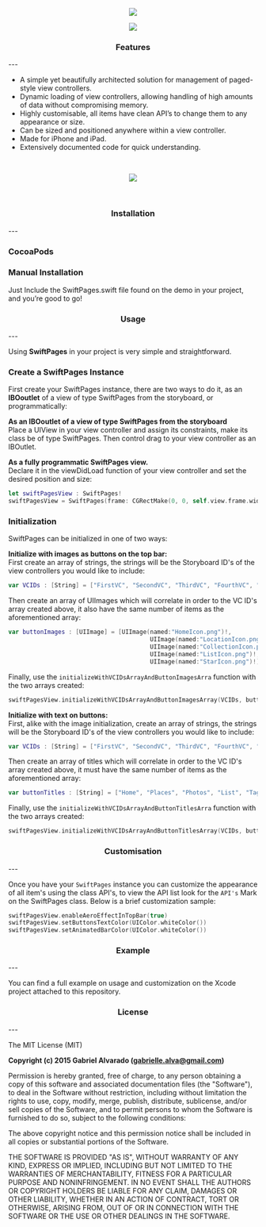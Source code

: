 <p align="center">
  <img src ="https://github.com/GabrielAlva/SwiftPages/blob/master/Resources/SwiftPages%20Header%20Image.png"/>
</p>
<p align="center">
  <img src ="https://github.com/GabrielAlva/SwiftPages/blob/master/Resources/SwiftPagesSample.gif"/>
</p>

<h3 align="center">Features</h3>
---

- A simple yet beautifully architected solution for management of paged-style view controllers.
- Dynamic loading of view controllers, allowing handling of high amounts of data without compromising memory.
- Highly customisable, all items have clean API’s to change them to any appearance or size.
- Can be sized and positioned anywhere within a view controller.
- Made for iPhone and iPad.
- Extensively documented code for quick understanding.
<br />
<p align="center">
  <img src ="https://github.com/GabrielAlva/SwiftPages/blob/master/Resources/Swift%20Pages%20iPhone%20mockups.png"/>
</p>
<br />
<h3 align="center">Installation</h3>
---

### CocoaPods

### Manual Installation

Just Include the SwiftPages.swift file found on the demo in your project, and you’re good to go!

<h3 align="center">Usage</h3>
---

Using **SwiftPages** in your project is very simple and straightforward. 

### Create a SwiftPages Instance

First create your SwiftPages instance, there are two ways to do it, as an **IBOoutlet** of a view of type SwiftPages from the storyboard, or programmatically:

**As an IBOoutlet of a view of type SwiftPages from the storyboard**
<br />
Place a UIView in your view controller and assign its constraints, make its class be of type SwiftPages. Then control drag to your view controller as an IBOutlet.
	
**As a fully programmatic SwiftPages view.**
<br />
Declare it in the viewDidLoad function of your view controller and set the desired position and size:
```swift
let swiftPagesView : SwiftPages!
swiftPagesView = SwiftPages(frame: CGRectMake(0, 0, self.view.frame.width, self.view.frame.height))
```

### Initialization
SwiftPages can be initialized in one of two ways:

**Initialize with images as buttons on the top bar:**
<br />
First create an array of strings, the strings will be the Storyboard ID's of the view controllers you would like to include:
```swift
var VCIDs : [String] = ["FirstVC", "SecondVC", "ThirdVC", "FourthVC", "FifthVC"]
```
Then create an array of UIImages which will correlate in order to the VC ID's array created above, it also have the same number of items as the aforementioned array:
```swift
var buttonImages : [UIImage] = [UIImage(named:"HomeIcon.png")!,
                                        UIImage(named:"LocationIcon.png")!,
                                        UIImage(named:"CollectionIcon.png")!,
                                        UIImage(named:"ListIcon.png")!,
                                        UIImage(named:"StarIcon.png")!]
```
Finally, use the `initializeWithVCIDsArrayAndButtonImagesArra` function with the two arrays created:
```swift
swiftPagesView.initializeWithVCIDsArrayAndButtonImagesArray(VCIDs, buttonImagesArray: buttonImages)
```

**Initialize with text on buttons:**
<br />
First, alike with the image initialization, create an array of strings, the strings will be the Storyboard ID's of the view controllers you would like to include:
```swift
var VCIDs : [String] = ["FirstVC", "SecondVC", "ThirdVC", "FourthVC", "FifthVC"]
```
Then create an array of titles which will correlate in order to the VC ID's array created above, it must have the same number of items as the aforementioned array:
```swift
var buttonTitles : [String] = ["Home", "Places", "Photos", "List", "Tags"]
```
Finally, use the `initializeWithVCIDsArrayAndButtonTitlesArra` function with the two arrays created:
```swift
swiftPagesView.initializeWithVCIDsArrayAndButtonTitlesArray(VCIDs, buttonTitlesArray: buttonTitles)
```

<h3 align="center">Customisation</h3>
---

Once you have your `SwiftPages` instance you can customize the appearance of all item's using the class API's, to view the API list look for the `API's` Mark on the SwiftPages class. Below is a brief customization sample:
```swift
swiftPagesView.enableAeroEffectInTopBar(true)
swiftPagesView.setButtonsTextColor(UIColor.whiteColor())
swiftPagesView.setAnimatedBarColor(UIColor.whiteColor())
```

<h3 align="center">Example</h3>
---

You can find a full example on usage and customization on the Xcode project attached to this repository.

<h3 align="center">License</h3>
---

The MIT License (MIT)

**Copyright (c) 2015 Gabriel Alvarado (gabrielle.alva@gmail.com)**

Permission is hereby granted, free of charge, to any person obtaining a copy
of this software and associated documentation files (the "Software"), to deal
in the Software without restriction, including without limitation the rights
to use, copy, modify, merge, publish, distribute, sublicense, and/or sell
copies of the Software, and to permit persons to whom the Software is
furnished to do so, subject to the following conditions:

The above copyright notice and this permission notice shall be included in all
copies or substantial portions of the Software.

THE SOFTWARE IS PROVIDED "AS IS", WITHOUT WARRANTY OF ANY KIND, EXPRESS OR
IMPLIED, INCLUDING BUT NOT LIMITED TO THE WARRANTIES OF MERCHANTABILITY,
FITNESS FOR A PARTICULAR PURPOSE AND NONINFRINGEMENT. IN NO EVENT SHALL THE
AUTHORS OR COPYRIGHT HOLDERS BE LIABLE FOR ANY CLAIM, DAMAGES OR OTHER
LIABILITY, WHETHER IN AN ACTION OF CONTRACT, TORT OR OTHERWISE, ARISING FROM,
OUT OF OR IN CONNECTION WITH THE SOFTWARE OR THE USE OR OTHER DEALINGS IN THE
SOFTWARE.
